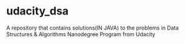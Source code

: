 # udacity_dsa
A repository that contains solutions(IN JAVA) to the problems in Data Structures &amp; Algorithms Nanodegree Program from Udacity

